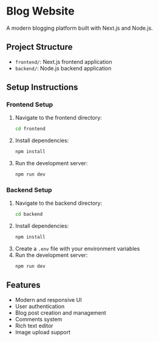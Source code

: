 # Blog Website

A modern blogging platform built with Next.js and Node.js.

## Project Structure

- `frontend/`: Next.js frontend application
- `backend/`: Node.js backend application

## Setup Instructions

### Frontend Setup
1. Navigate to the frontend directory:
   ```bash
   cd frontend
   ```
2. Install dependencies:
   ```bash
   npm install
   ```
3. Run the development server:
   ```bash
   npm run dev
   ```

### Backend Setup
1. Navigate to the backend directory:
   ```bash
   cd backend
   ```
2. Install dependencies:
   ```bash
   npm install
   ```
3. Create a `.env` file with your environment variables
4. Run the development server:
   ```bash
   npm run dev
   ```

## Features
- Modern and responsive UI
- User authentication
- Blog post creation and management
- Comments system
- Rich text editor
- Image upload support 
